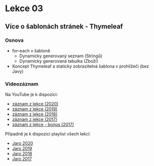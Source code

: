 Lekce 03
========

Více o šablonách stránek - Thymeleaf
------------------------------------

### Osnova

- for-each v šabloně
    - Dynamicky generovaný seznam (Stringů)
    - Dynamicky generovaná tabulka (Zboží)
- Koncept Thymeleaf a staticky zobrazitelná šablona v prohlížeči (bez Javy)


### Videozáznam

Na YouTube je k dispozici:
* [záznam z lekce (2020)](https://www.youtube.com/watch?v=9OZ9zHfchrM)
* [záznam z lekce (2019)](https://www.youtube.com/watch?v=W2ejBH-F6JE)
* [záznam z lekce (2018)](https://www.youtube.com/watch?v=2exrkEkaxIU)
* [záznam z lekce (2017)](https://www.youtube.com/watch?v=TNN8twisoow)
* [záznam z lekce - bonus (2017)](https://www.youtube.com/watch?v=-Njd3uhThOo)

Případně je k dispozici playlist všech lekcí:
* [Jaro 2020](https://www.youtube.com/playlist?list=PLTCx5oiCrIJ5H1uPvwQYUkhQuznifLe-L)
* [Jaro 2019](https://www.youtube.com/playlist?list=PLTCx5oiCrIJ7I5m_zJtjZoLS-pxSi859Z)
* [Jaro 2018](https://www.youtube.com/playlist?list=PLTCx5oiCrIJ6mcuJ1VaY8s0mzFsaMUzp-)
* [Jaro 2017](https://www.youtube.com/playlist?list=PLUVJxzuCt9ATwP3dFn5xCHvObtu2EveNZ)
